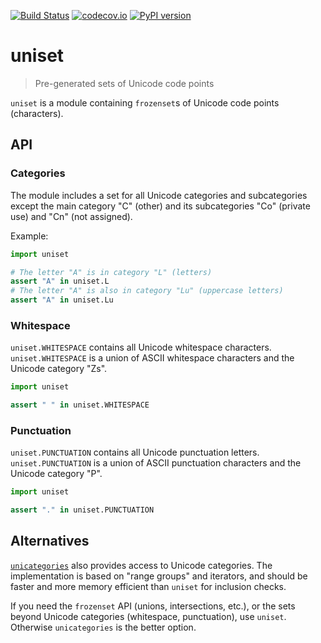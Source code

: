 [![Build Status](https://github.com/hukkinj1/uniset/workflows/Tests/badge.svg?branch=master)](https://github.com/hukkinj1/uniset/actions?query=workflow%3ATests+branch%3Amaster+event%3Apush)
[![codecov.io](https://codecov.io/gh/hukkinj1/uniset/branch/master/graph/badge.svg)](https://codecov.io/gh/hukkinj1/uniset)
[![PyPI version](https://img.shields.io/pypi/v/uniset)](https://pypi.org/project/uniset)

# uniset

> Pre-generated sets of Unicode code points

`uniset` is a module containing `frozenset`s of Unicode code points (characters).

## API

### Categories

The module includes a set for all Unicode categories and subcategories except the main category "C" (other)
and its subcategories "Co" (private use) and "Cn" (not assigned).

Example:

```python
import uniset

# The letter "A" is in category "L" (letters)
assert "A" in uniset.L
# The letter "A" is also in category "Lu" (uppercase letters)
assert "A" in uniset.Lu
```

### Whitespace

`uniset.WHITESPACE` contains all Unicode whitespace characters.
`uniset.WHITESPACE` is a union of ASCII whitespace characters and the Unicode category "Zs".

```python
import uniset

assert " " in uniset.WHITESPACE
```

### Punctuation

`uniset.PUNCTUATION` contains all Unicode punctuation letters.
`uniset.PUNCTUATION` is a union of ASCII punctuation characters and the Unicode category "P".

```python
import uniset

assert "." in uniset.PUNCTUATION
```

## Alternatives

[`unicategories`](https://gitlab.com/ergoithz/unicategories) also provides access to Unicode categories.
The implementation is based on "range groups" and iterators, and should be faster and more memory efficient than `uniset` for inclusion checks.

If you need the `frozenset` API (unions, intersections, etc.), or the sets beyond Unicode categories (whitespace, punctuation), use `uniset`.
Otherwise `unicategories` is the better option.
